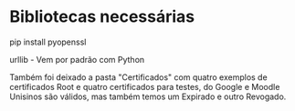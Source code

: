 # Bibliotecas necessárias
pip install pyopenssl

urllib - Vem por padrão com Python

Também foi deixado a pasta "Certificados" com quatro exemplos de certificados Root e quatro certificados para testes, do Google e Moodle Unisinos são válidos, mas também temos um Expirado e outro Revogado.